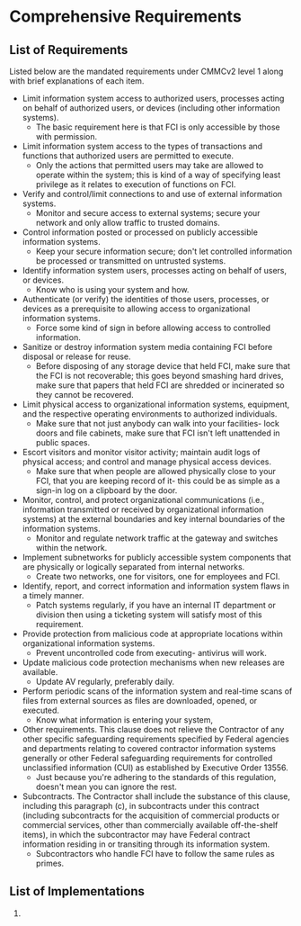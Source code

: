 # Comprehensive Requirements
## List of Requirements
Listed below are the mandated requirements under CMMCv2 level 1 along with brief explanations of each item.
- Limit information system access to authorized users, processes acting on behalf of authorized users, or devices (including other information systems).
	- The basic requirement here is that FCI is only accessible by those with permission.  
- Limit information system access to the types of transactions and functions that authorized users are permitted to execute.
	- Only the actions that permitted users may take are allowed to operate within the system; this is kind of a way of specifying least privilege as it relates to execution of functions on FCI.
- Verify and control/limit connections to and use of external information systems.
	- Monitor and secure access to external systems; secure your network and only allow traffic to trusted domains.
- Control information posted or processed on publicly accessible information systems.
	- Keep your secure information secure; don't let controlled information be processed or transmitted on untrusted systems.
- Identify information system users, processes acting on behalf of users, or devices.
	- Know who is using your system and how.
- Authenticate (or verify) the identities of those users, processes, or devices as a prerequisite to allowing access to organizational information systems.
	- Force some kind of sign in before allowing access to controlled information.
- Sanitize or destroy information system media containing FCI before disposal or release for reuse.
	- Before disposing of any storage device that held FCI, make sure that the FCI is not recoverable; this goes beyond smashing hard drives, make sure that papers that held FCI are shredded or incinerated so they cannot be recovered.
- Limit physical access to organizational information systems, equipment, and the respective operating environments to authorized individuals.
	- Make sure that not just anybody can walk into your facilities- lock doors and file cabinets, make sure that FCI isn't left unattended in public spaces.
- Escort visitors and monitor visitor activity; maintain audit logs of physical access; and control and manage physical access devices.
	- Make sure that when people are allowed physically close to your FCI, that you are keeping record of it- this could be as simple as a sign-in log on a clipboard by the door.
- Monitor, control, and protect organizational communications (i.e., information transmitted or received by organizational information systems) at the external boundaries and key internal boundaries of the information systems.
	- Monitor and regulate network traffic at the gateway and switches within the network.
- Implement subnetworks for publicly accessible system components that are physically or logically separated from internal networks.
	- Create two networks, one for visitors, one for employees and FCI.
- Identify, report, and correct information and information system flaws in a timely manner.
	- Patch systems regularly, if you have an internal IT department or division then using a ticketing system will satisfy most of this requirement.
- Provide protection from malicious code at appropriate locations within organizational information systems.
	- Prevent uncontrolled code from executing- antivirus will work.
- Update malicious code protection mechanisms when new releases are available.
	- Update AV regularly, preferably daily.
- Perform periodic scans of the information system and real-time scans of files from external sources as files are downloaded, opened, or executed.
	- Know what information is entering your system, 
- Other requirements. This clause does not relieve the Contractor of any other specific safeguarding requirements specified by Federal agencies and departments relating to covered contractor information systems generally or other Federal safeguarding requirements for controlled unclassified information (CUI) as established by Executive Order 13556.
	- Just because you're adhering to the standards of this regulation, doesn't mean you can ignore the rest.
- Subcontracts. The Contractor shall include the substance of this clause, including this paragraph (c), in subcontracts under this contract (including subcontracts for the acquisition of commercial products or commercial services, other than commercially available off-the-shelf items), in which the subcontractor may have Federal contract information residing in or transiting through its information system.
	- Subcontractors who handle FCI have to follow the same rules as primes.
## List of Implementations
1. 
